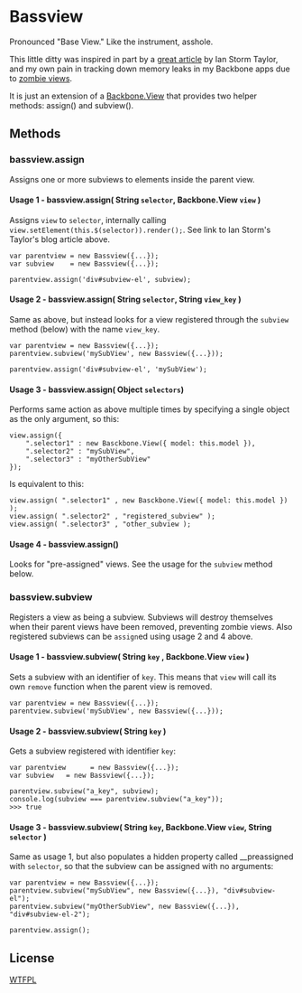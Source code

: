 # Bassview

Pronounced "Base View." Like the instrument, asshole.

This little ditty was inspired in part by a [great article](http://ianstormtaylor.com/rendering-views-in-backbonejs-isnt-always-simple/) by Ian Storm Taylor, and my own pain in tracking down memory leaks in my Backbone apps due to [zombie views](https://www.google.com/search?q=zombie+views+in+backbone).

It is just an extension of a [Backbone.View](http://backbonejs.org/#View) that provides two helper methods: assign() and subview().

## Methods

### bassview.assign

Assigns one or more subviews to elements inside the parent view. 


#### Usage 1 - bassview.assign( String `selector`, Backbone.View `view` )

Assigns `view` to `selector`, internally calling `view.setElement(this.$(selector)).render();`. See link to Ian Storm's Taylor's blog article above.

	var parentview = new Bassview({...});
	var subview    = new Bassview({...});

	parentview.assign('div#subview-el', subview);

#### Usage 2 - bassview.assign( String `selector`, String `view_key` )

Same as above, but instead looks for a view registered through the `subview` method (below) with the name `view_key`.

	var parentview = new Bassview({...});
	parentview.subview('mySubView', new Bassview({...}));
	
	parentview.assign('div#subview-el', 'mySubView');


#### Usage 3 - bassview.assign( Object `selectors`)

Performs same action as above multiple times by specifying a single object as the only argument, so this:

	view.assign({
		".selector1" : new Basckbone.View({ model: this.model }),
		".selector2" : "mySubView",
		".selector3" : "myOtherSubView"
	});
	
Is equivalent to this:

	view.assign( ".selector1" , new Basckbone.View({ model: this.model }) );
	view.assign( ".selector2" , "registered_subview" );
	view.assign( ".selector3" , "other_subview );


#### Usage 4 - bassview.assign()

Looks for "pre-assigned" views. See the usage for the `subview` method below.


### bassview.subview

Registers a view as being a subview. Subviews will destroy themselves when their parent views have been removed, preventing zombie views. Also registered subviews can be `assign`ed using usage 2 and 4 above.

#### Usage 1 - bassview.subview( String `key` , Backbone.View `view` )

Sets a subview with an identifier of `key`. This means that `view` will call its own `remove` function when the parent view is removed.

	var parentview = new Bassview({...});
	parentview.subview('mySubView', new Bassview({...}));

#### Usage 2 - bassview.subview( String `key` )

Gets a subview registered with identifier `key`:

	var parentview      = new Bassview({...});
	var subview   = new Bassview({...});
	
	parentview.subview("a_key", subview);
	console.log(subview === parentview.subview("a_key"));
	>>> true
	
#### Usage 3 - bassview.subview( String `key`, Backbone.View `view`, String `selector` )

Same as usage 1, but also populates a hidden property called __preassigned with `selector`, so that the subview can be assigned with no arguments:

	var parentview = new Bassview({...});
	parentview.subview("mySubView", new Bassview({...}), "div#subview-el");
	parentview.subview("myOtherSubView", new Bassview({...}), "div#subview-el-2");

	parentview.assign();
	

## License

[WTFPL](http://www.wtfpl.net/)